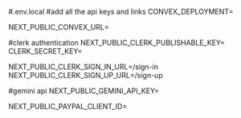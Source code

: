 #.env.local
#add all the api keys and links
CONVEX_DEPLOYMENT=

NEXT_PUBLIC_CONVEX_URL=


#clerk authentication
NEXT_PUBLIC_CLERK_PUBLISHABLE_KEY=
CLERK_SECRET_KEY=

NEXT_PUBLIC_CLERK_SIGN_IN_URL=/sign-in
NEXT_PUBLIC_CLERK_SIGN_UP_URL=/sign-up

#gemini api
NEXT_PUBLIC_GEMINI_API_KEY=

NEXT_PUBLIC_PAYPAL_CLIENT_ID=
